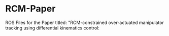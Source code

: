 # RCM-Paper
ROS Files for the Paper titled: "RCM-constrained over-actuated manipulator tracking using differential kinematics control:

